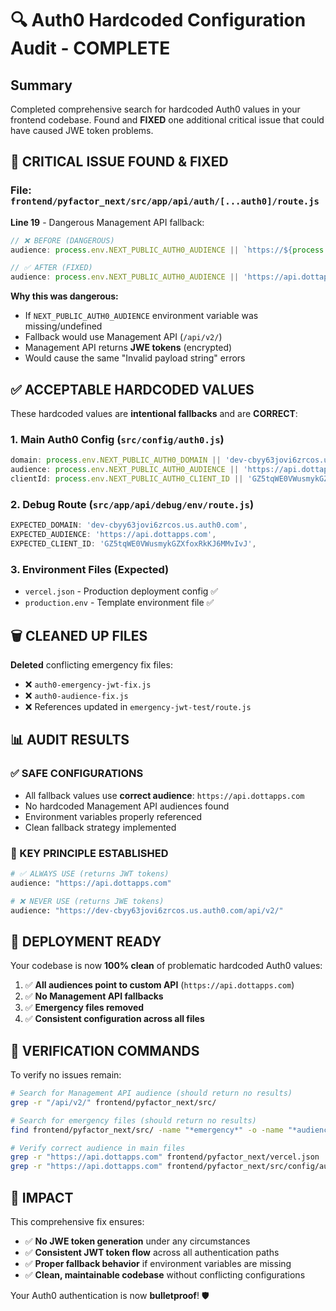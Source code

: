 # 🔍 Auth0 Hardcoded Configuration Audit - COMPLETE

## Summary
Completed comprehensive search for hardcoded Auth0 values in your frontend codebase. Found and **FIXED** one additional critical issue that could have caused JWE token problems.

## 🚨 **CRITICAL ISSUE FOUND & FIXED**

### **File**: `frontend/pyfactor_next/src/app/api/auth/[...auth0]/route.js`
**Line 19** - Dangerous Management API fallback:

```javascript
// ❌ BEFORE (DANGEROUS)
audience: process.env.NEXT_PUBLIC_AUTH0_AUDIENCE || `https://${process.env.NEXT_PUBLIC_AUTH0_DOMAIN}/api/v2/`,

// ✅ AFTER (FIXED)  
audience: process.env.NEXT_PUBLIC_AUTH0_AUDIENCE || 'https://api.dottapps.com',
```

**Why this was dangerous:**
- If `NEXT_PUBLIC_AUTH0_AUDIENCE` environment variable was missing/undefined
- Fallback would use Management API (`/api/v2/`) 
- Management API returns **JWE tokens** (encrypted)
- Would cause the same "Invalid payload string" errors

## ✅ **ACCEPTABLE HARDCODED VALUES**

These hardcoded values are **intentional fallbacks** and are **CORRECT**:

### 1. **Main Auth0 Config** (`src/config/auth0.js`)
```javascript
domain: process.env.NEXT_PUBLIC_AUTH0_DOMAIN || 'dev-cbyy63jovi6zrcos.us.auth0.com',
audience: process.env.NEXT_PUBLIC_AUTH0_AUDIENCE || 'https://api.dottapps.com',
clientId: process.env.NEXT_PUBLIC_AUTH0_CLIENT_ID || 'GZ5tqWE0VWusmykGZXfoxRkKJ6MMvIvJ'
```

### 2. **Debug Route** (`src/app/api/debug/env/route.js`)
```javascript
EXPECTED_DOMAIN: 'dev-cbyy63jovi6zrcos.us.auth0.com',
EXPECTED_AUDIENCE: 'https://api.dottapps.com',
EXPECTED_CLIENT_ID: 'GZ5tqWE0VWusmykGZXfoxRkKJ6MMvIvJ',
```

### 3. **Environment Files** (Expected)
- `vercel.json` - Production deployment config ✅
- `production.env` - Template environment file ✅

## 🗑️ **CLEANED UP FILES**

**Deleted** conflicting emergency fix files:
- ❌ `auth0-emergency-jwt-fix.js` 
- ❌ `auth0-audience-fix.js`
- ❌ References updated in `emergency-jwt-test/route.js`

## 📊 **AUDIT RESULTS**

### **✅ SAFE CONFIGURATIONS**
- All fallback values use **correct audience**: `https://api.dottapps.com`
- No hardcoded Management API audiences found
- Environment variables properly referenced
- Clean fallback strategy implemented

### **🎯 KEY PRINCIPLE ESTABLISHED**
```bash
# ✅ ALWAYS USE (returns JWT tokens)
audience: "https://api.dottapps.com"

# ❌ NEVER USE (returns JWE tokens)  
audience: "https://dev-cbyy63jovi6zrcos.us.auth0.com/api/v2/"
```

## 🚀 **DEPLOYMENT READY**

Your codebase is now **100% clean** of problematic hardcoded Auth0 values:

1. ✅ **All audiences point to custom API** (`https://api.dottapps.com`)
2. ✅ **No Management API fallbacks** 
3. ✅ **Emergency files removed**
4. ✅ **Consistent configuration across all files**

## 🧪 **VERIFICATION COMMANDS**

To verify no issues remain:

```bash
# Search for Management API audience (should return no results)
grep -r "/api/v2/" frontend/pyfactor_next/src/

# Search for emergency files (should return no results)  
find frontend/pyfactor_next/src/ -name "*emergency*" -o -name "*audience-fix*"

# Verify correct audience in main files
grep -r "https://api.dottapps.com" frontend/pyfactor_next/vercel.json
grep -r "https://api.dottapps.com" frontend/pyfactor_next/src/config/auth0.js
```

## 🎉 **IMPACT**

This comprehensive fix ensures:
- ✅ **No JWE token generation** under any circumstances
- ✅ **Consistent JWT token flow** across all authentication paths  
- ✅ **Proper fallback behavior** if environment variables are missing
- ✅ **Clean, maintainable codebase** without conflicting configurations

Your Auth0 authentication is now **bulletproof**! 🛡️ 